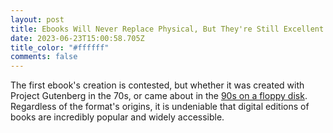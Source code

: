 ```yaml
---
layout: post
title: Ebooks Will Never Replace Physical, But They're Still Excellent
date: 2023-06-23T15:00:58.705Z
title_color: "#ffffff"
comments: false
---
```

The first ebook's creation is contested, but whether it was created with Project Gutenberg in the 70s, or came about in the [90s on a floppy disk](https://www.theguardian.com/books/2014/mar/12/ebooks-begin-medium-reading-peter-james). Regardless of the format's origins, it is undeniable that digital editions of books are incredibly popular and widely accessible.